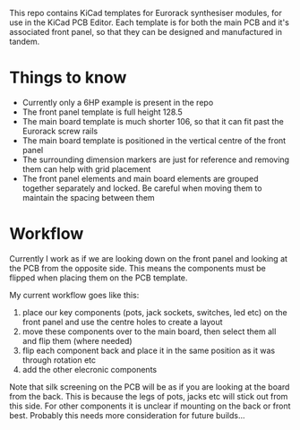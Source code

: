 This repo contains KiCad templates for Eurorack synthesiser modules, for use in the KiCad PCB Editor. Each template is for both the main PCB and it's associated front panel, so that they can be designed and manufactured in tandem.

# Things to know

- Currently only a 6HP example is present in the repo
- The front panel template is full height 128.5
- The main board template is much shorter 106, so that it can fit past the Eurorack screw rails
- The main board template is positioned in the vertical centre of the front panel
- The surrounding dimension markers are just for reference and removing them can help with grid placement
- The front panel elements and main board elements are grouped together separately and locked. Be careful when moving them to maintain the spacing between them

# Workflow

Currently I work as if we are looking down on the front panel and looking at the PCB from the opposite side. This means the components must be flipped when placing them on the PCB template.

My current workflow goes like this:

1. place our key components (pots, jack sockets, switches, led etc) on the front panel and use the centre holes to create a layout
2. move these components over to the main board, then select them all and flip them (where needed)
3. flip each component back and place it in the same position as it was through rotation etc
4. add the other elecronic components

Note that silk screening on the PCB will be as if you are looking at the board from the back. This is because the legs of pots, jacks etc will stick out from this side. For other components it is unclear if mounting on the back or front best. Probably this needs more consideration for future builds...
